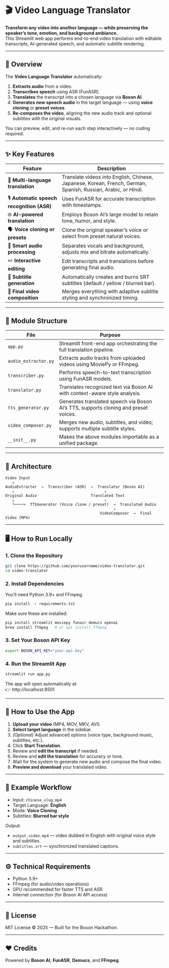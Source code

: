 # 🎬 Video Language Translator

**Transform any video into another language — while preserving the speaker’s tone, emotion, and background ambiance.**  
This Streamlit web app performs end-to-end video translation with editable transcripts, AI-generated speech, and automatic subtitle rendering.

---

## 🚀 Overview

The **Video Language Translator** automatically:
1. **Extracts audio** from a video.  
2. **Transcribes speech** using ASR (FunASR).  
3. **Translates** the transcript into a chosen language via **Boson AI**.  
4. **Generates new speech audio** in the target language — using **voice cloning** or **preset voices**.  
5. **Re-composes the video**, aligning the new audio track and optional subtitles with the original visuals.  

You can preview, edit, and re-run each step interactively — no coding required.

---

## ✨ Key Features

| Feature | Description |
|----------|-------------|
| 🎥 **Multi-language translation** | Translate videos into English, Chinese, Japanese, Korean, French, German, Spanish, Russian, Arabic, or Hindi. |
| 🎙️ **Automatic speech recognition (ASR)** | Uses FunASR for accurate transcription with timestamps. |
| 🌐 **AI-powered translation** | Employs Boson AI’s large model to retain tone, humor, and style. |
| 🗣️ **Voice cloning or presets** | Clone the original speaker’s voice or select from preset natural voices. |
| 🎵 **Smart audio processing** | Separates vocals and background, adjusts mix and bitrate automatically. |
| ✏️ **Interactive editing** | Edit transcripts and translations before generating final audio. |
| 💬 **Subtitle generation** | Automatically creates and burns SRT subtitles (default / yellow / blurred bar). |
| 📀 **Final video composition** | Merges everything with adaptive subtitle styling and synchronized timing. |

---

## 🧩 Module Structure

| File | Purpose |
|------|----------|
| `app.py` | Streamlit front-end app orchestrating the full translation pipeline. |
| `audio_extractor.py` | Extracts audio tracks from uploaded videos using MoviePy or FFmpeg. |
| `transcriber.py` | Performs speech-to-text transcription using FunASR models. |
| `translator.py` | Translates recognized text via Boson AI with context-aware style analysis. |
| `tts_generator.py` | Generates translated speech via Boson AI’s TTS, supports cloning and preset voices. |
| `video_composer.py` | Merges new audio, subtitles, and video; supports multiple subtitle styles. |
| `__init__.py` | Makes the above modules importable as a unified package. |

---

## 🧠 Architecture

```text
Video Input
   ↓
AudioExtractor  →  Transcriber (ASR)  →  Translator (Boson AI)
   ↓                                        ↓
Original Audio                        Translated Text
   ↓                                        ↓
   └────>  TTSGenerator (Voice clone / preset)  →  Translated Audio
                                                ↓
                                          VideoComposer  →  Final Video (MP4)
```

---

## 🖥️ How to Run Locally

### 1. Clone the Repository
```bash
git clone https://github.com/yourusername/video-translator.git
cd video-translator
```

### 2. Install Dependencies
You’ll need Python 3.9+ and FFmpeg.

```bash
pip install -r requirements.txt
```

Make sure these are installed:
```bash
pip install streamlit moviepy funasr demucs openai
brew install ffmpeg   # or apt install ffmpeg
```

### 3. Set Your Boson API Key
```bash
export BOSON_API_KEY="your-api-key"
```

### 4. Run the Streamlit App
```bash
streamlit run app.py
```

The app will open automatically at:  
👉 http://localhost:8501

---

## 🧭 How to Use the App

1. **Upload your video** (MP4, MOV, MKV, AVI).  
2. **Select target language** in the sidebar.  
3. *(Optional)* Adjust advanced options (voice type, background music, subtitles, etc.).  
4. Click **Start Translation**.  
5. Review and **edit the transcript** if needed.  
6. Review and **edit the translation** for accuracy or tone.  
7. Wait for the system to generate new audio and compose the final video.  
8. **Preview and download** your translated video.  

---

## 🧪 Example Workflow

- Input: `chinese_vlog.mp4`  
- Target Language: **English**  
- Mode: **Voice Cloning**  
- Subtitles: **Blurred bar style**  

Output:
- `output_video.mp4` — video dubbed in English with original voice style and subtitles.  
- `subtitles.srt` — synchronized translated captions.  

---

## ⚙️ Technical Requirements

- Python 3.9+
- FFmpeg (for audio/video operations)
- GPU recommended for faster TTS and ASR
- Internet connection (for Boson AI API access)

---

## 📄 License
MIT License © 2025 — Built for the Boson Hackathon.

---

## ❤️ Credits
Powered by **Boson AI**, **FunASR**, **Demucs**, and **FFmpeg**.
